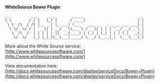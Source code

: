 **WhiteSource Bower Plugin**
  
    __          ___     _ _        _____                          _ 
    \ \        / / |   (_) |      / ____|                        | |
     \ \  /\  / /| |__  _| |_ ___| (___   ___  _   _ _ __ ___ ___| |
      \ \/  \/ / | '_ \| | __/ _ \\___ \ / _ \| | | | '__/ __/ _ \ |
       \  /\  /  | | | | | ||  __/____) | (_) | |_| | | | (_|  __/_|
        \/  \/   |_| |_|_|\__\___|_____/ \___/ \__,_|_|  \___\___(_)
                                                                 
                                                                 




More about the White Source service: [http://www.whitesourcesoftware.com/](http://www.whitesourcesoftware.com/)

View documentation here: [http://docs.whitesourcesoftware.com/display/serviceDocs/Bower+Plugin](http://docs.whitesourcesoftware.com/display/serviceDocs/Bower+Plugin)